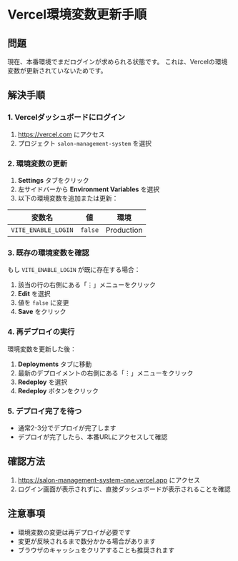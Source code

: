 # Vercel環境変数更新手順

## 問題
現在、本番環境でまだログインが求められる状態です。
これは、Vercelの環境変数が更新されていないためです。

## 解決手順

### 1. Vercelダッシュボードにログイン
1. https://vercel.com にアクセス
2. プロジェクト `salon-management-system` を選択

### 2. 環境変数の更新
1. **Settings** タブをクリック
2. 左サイドバーから **Environment Variables** を選択
3. 以下の環境変数を追加または更新：

| 変数名 | 値 | 環境 |
|--------|-----|------|
| `VITE_ENABLE_LOGIN` | `false` | Production |

### 3. 既存の環境変数を確認
もし `VITE_ENABLE_LOGIN` が既に存在する場合：
1. 該当の行の右側にある「⋮」メニューをクリック
2. **Edit** を選択
3. 値を `false` に変更
4. **Save** をクリック

### 4. 再デプロイの実行
環境変数を更新した後：
1. **Deployments** タブに移動
2. 最新のデプロイメントの右側にある「⋮」メニューをクリック
3. **Redeploy** を選択
4. **Redeploy** ボタンをクリック

### 5. デプロイ完了を待つ
- 通常2-3分でデプロイが完了します
- デプロイが完了したら、本番URLにアクセスして確認

## 確認方法
1. https://salon-management-system-one.vercel.app にアクセス
2. ログイン画面が表示されずに、直接ダッシュボードが表示されることを確認

## 注意事項
- 環境変数の変更は再デプロイが必要です
- 変更が反映されるまで数分かかる場合があります
- ブラウザのキャッシュをクリアすることも推奨されます